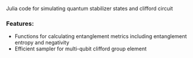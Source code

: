 Julia code for simulating quantum stabilizer states and clifford circuit
### Features:
* Functions for calculating entanglement metrics including entanglement entropy and negativity
* Efficient sampler for multi-qubit clifford group element
